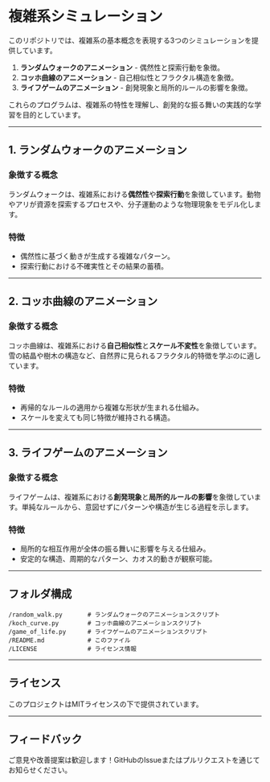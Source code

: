 # 複雑系シミュレーション

このリポジトリでは、複雑系の基本概念を表現する3つのシミュレーションを提供しています。

1. **ランダムウォークのアニメーション** - 偶然性と探索行動を象徴。
2. **コッホ曲線のアニメーション** - 自己相似性とフラクタル構造を象徴。
3. **ライフゲームのアニメーション** - 創発現象と局所的ルールの影響を象徴。

これらのプログラムは、複雑系の特性を理解し、創発的な振る舞いの実践的な学習を目的としています。

---

## 1. ランダムウォークのアニメーション
### **象徴する概念**
ランダムウォークは、複雑系における**偶然性**や**探索行動**を象徴しています。動物やアリが資源を探索するプロセスや、分子運動のような物理現象をモデル化します。

### **特徴**
- 偶然性に基づく動きが生成する複雑なパターン。
- 探索行動における不確実性とその結果の蓄積。

---

## 2. コッホ曲線のアニメーション
### **象徴する概念**
コッホ曲線は、複雑系における**自己相似性**と**スケール不変性**を象徴しています。雪の結晶や樹木の構造など、自然界に見られるフラクタル的特徴を学ぶのに適しています。

### **特徴**
- 再帰的なルールの適用から複雑な形状が生まれる仕組み。
- スケールを変えても同じ特徴が維持される構造。

---

## 3. ライフゲームのアニメーション
### **象徴する概念**
ライフゲームは、複雑系における**創発現象**と**局所的ルールの影響**を象徴しています。単純なルールから、意図せずにパターンや構造が生じる過程を示します。

### **特徴**
- 局所的な相互作用が全体の振る舞いに影響を与える仕組み。
- 安定的な構造、周期的なパターン、カオス的動きが観察可能。

---

## フォルダ構成
```
/random_walk.py       # ランダムウォークのアニメーションスクリプト
/koch_curve.py        # コッホ曲線のアニメーションスクリプト
/game_of_life.py      # ライフゲームのアニメーションスクリプト
/README.md            # このファイル
/LICENSE              # ライセンス情報
```

---

## ライセンス
このプロジェクトはMITライセンスの下で提供されています。

---

## フィードバック
ご意見や改善提案は歓迎します！GitHubのIssueまたはプルリクエストを通じてお知らせください。
```


